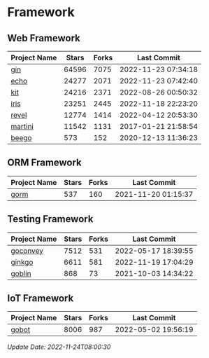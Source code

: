 # Framework

## Web Framework
| Project Name | Stars | Forks | Last Commit |
| ------------ | ----- | ----- | ----------- |
| [gin](https://github.com/gin-gonic/gin) | 64596 | 7075 | 2022-11-23 07:34:18 |
| [echo](https://github.com/labstack/echo) | 24277 | 2071 | 2022-11-23 07:42:40 |
| [kit](https://github.com/go-kit/kit) | 24216 | 2371 | 2022-08-26 00:50:32 |
| [iris](https://github.com/kataras/iris) | 23251 | 2445 | 2022-11-18 22:23:20 |
| [revel](https://github.com/revel/revel) | 12774 | 1414 | 2022-04-12 20:53:30 |
| [martini](https://github.com/go-martini/martini) | 11542 | 1131 | 2017-01-21 21:58:54 |
| [beego](https://github.com/astaxie/beego) | 573 | 152 | 2020-12-13 11:36:23 |

## ORM Framework
| Project Name | Stars | Forks | Last Commit |
| ------------ | ----- | ----- | ----------- |
| [gorm](https://github.com/jinzhu/gorm) | 537 | 160 | 2021-11-20 01:15:37 |

## Testing Framework
| Project Name | Stars | Forks | Last Commit |
| ------------ | ----- | ----- | ----------- |
| [goconvey](https://github.com/smartystreets/goconvey) | 7512 | 531 | 2022-05-17 18:39:55 |
| [ginkgo](https://github.com/onsi/ginkgo) | 6611 | 581 | 2022-11-19 17:04:29 |
| [goblin](https://github.com/franela/goblin) | 868 | 73 | 2021-10-03 14:34:22 |

## IoT Framework
| Project Name | Stars | Forks | Last Commit |
| ------------ | ----- | ----- | ----------- |
| [gobot](https://github.com/hybridgroup/gobot) | 8006 | 987 | 2022-05-02 19:56:19 |

*Update Date: 2022-11-24T08:00:30*